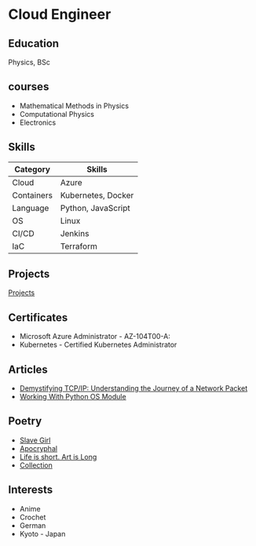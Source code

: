 # Cloud Engineer

## Education
Physics, BSc

## courses
- Mathematical Methods in Physics
- Computational Physics
- Electronics

## Skills

| Category     | Skills                          |
|--------------|---------------------------------|
| Cloud        | Azure                           |
| Containers   | Kubernetes, Docker              |
| Language     | Python, JavaScript              |
| OS           | Linux                           |
| CI/CD        | Jenkins                         |
| IaC          | Terraform                       |


## Projects
[Projects](/projects.md)

## Certificates
- Microsoft Azure Administrator - AZ-104T00-A:
- Kubernetes - Certified Kubernetes Administrator

## Articles
- [Demystifying TCP/IP: Understanding the Journey of a Network Packet](https://3ev.medium.com/the-life-of-a-packet-c80857054b04)
- [Working With Python OS Module](https://3ev.medium.com/working-with-python-os-module-5b7062761b4a)

## Poetry
- [Slave Girl](https://thecamelsaloon.blogspot.com/2014/09/slave-girl.html)
- [Apocryphal](https://www.verse-virtual.org/2014/November/victor-ehikioya-2014-november.html)
- [Life is short. Art is Long](https://www.verse-virtual.org/2015/August/victor-brown-omovbude-2015-august.html)
- [Collection](https://www.verse-virtual.org/2015/March/victor-brown-omovbude-2015-march.html)

## Interests
- Anime
- Crochet
- German
- Kyoto - Japan
